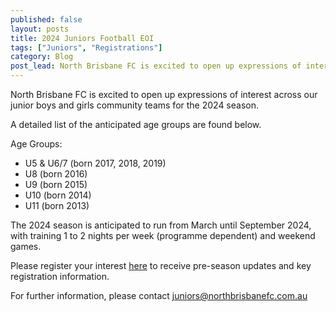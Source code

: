 ```yaml
---
published: false
layout: posts
title: 2024 Juniors Football EOI
tags: ["Juniors", "Registrations"]
category: Blog
post_lead: North Brisbane FC is excited to open up expressions of interest across our junior boys and girls community teams for the 2024 season.
---
```

 
North Brisbane FC is excited to open up expressions of interest across our junior boys and girls community teams for the 2024 season.

A detailed list of the anticipated age groups are found below.

Age Groups:

- U5 & U6/7 (born 2017, 2018, 2019)
- U8 (born 2016)
- U9 (born 2015)
- U10 (born 2014)
- U11 (born 2013)

The 2024 season is anticipated to run from March until September 2024, with training 1 to 2 nights per week (programme dependent) and weekend games.

Please register your interest [here](https://docs.google.com/forms/d/e/1FAIpQLSdm3OCVHqeuvogP5OyYV6rBTWorcGAh5Zb125km74EASV0kHg/viewform?usp=sharing) to receive pre-season updates and key registration information.
  
For further information, please contact [juniors@northbrisbanefc.com.au](juniors@northbrisbanefc.com.au)
